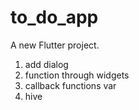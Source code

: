 # to_do_app

A new Flutter project.

1. add dialog
2. function through widgets
3. callback functions var
4. hive
